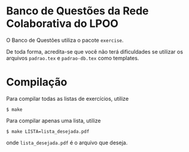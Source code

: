 # Banco de Questões da Rede Colaborativa do LPOO

O Banco de Questões utiliza o pacote `exercise`.

De toda forma, acredita-se que você não terá dificuldades se utilizar os
arquivos `padrao.tex` e `padrao-db.tex` como templates.

# Compilação

Para compilar todas as listas de exercícios, utilize

    $ make

Para compilar apenas uma lista, utilize

    $ make LISTA=lista_desejada.pdf

onde `lista_desejada.pdf` é o arquivo que deseja.
